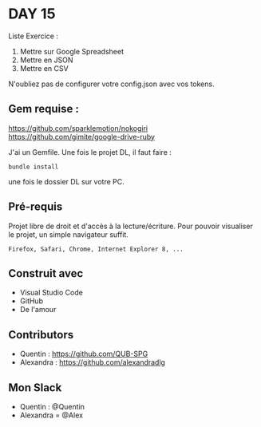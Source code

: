 # DAY 15
Liste Exercice :
1. Mettre sur Google Spreadsheet
2. Mettre en JSON
3. Mettre en CSV

N'oubliez pas de configurer votre config.json avec vos tokens.

## Gem requise :
https://github.com/sparklemotion/nokogiri
https://github.com/gimite/google-drive-ruby

J'ai un Gemfile. Une fois le projet DL, il faut faire : 
```
bundle install
```
une fois le dossier DL sur votre PC. 

## Pré-requis

Projet libre de droit et d'accès à la lecture/écriture. 
Pour pouvoir visualiser le projet, un simple navigateur suffit.


```
Firefox, Safari, Chrome, Internet Explorer 8, ...
```

## Construit avec

* Visual Studio Code
* GitHub
* De l'amour


## Contributors

* Quentin : https://github.com/QUB-SPG
* Alexandra : https://github.com/alexandradlg

## Mon Slack

* Quentin : @Quentin
* Alexandra = @Alex

